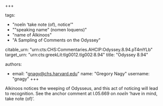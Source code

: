 +++

tags:
- "noeîn ‘take note (of), notice’"
- "&quot;speaking name&quot; (nomen loquens)"
- "name of Alkinoos"
- "A Sampling of Comments on the Odyssey"

citable_urn: "urn:cts:CHS:Commentaries.AHCIP:Odyssey.8.94.pT4mYLb"
target_urn: "urn:cts:greekLit:tlg0012.tlg002:8.94"
title: "Odyssey 8.94"

authors:
- email: "gnagy@chs.harvard.edu"
  name: "Gregory Nagy"
  username: "gnagy"
+++

<p>Alkinoos notices the weeping of Odysseus, and this act of noticing will lead to recognition. See the anchor comment at I.05.669 on <em>noeîn</em> ‘have in mind, take note (of)’. </p>